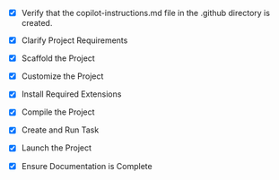 <!-- Use this file to provide workspace-specific custom instructions to Copilot. For more details, visit https://code.visualstudio.com/docs/copilot/copilot-customization#_use-a-githubcopilotinstructionsmd-file -->

- [x] Verify that the copilot-instructions.md file in the .github directory is created.

- [x] Clarify Project Requirements
<!-- VS Code extension to open Warp terminal in a new window with project path -->

- [x] Scaffold the Project
<!-- Project scaffolded successfully using Yeoman generator -->

- [x] Customize the Project
<!-- Extension customized with Warp terminal integration using URI scheme -->

- [x] Install Required Extensions
<!-- No additional extensions required -->

- [x] Compile the Project
<!-- Project compiled successfully without errors -->

- [x] Create and Run Task
<!-- Tasks already configured by Yeoman generator -->

- [x] Launch the Project
<!-- Ready to launch - awaiting user confirmation for debug mode -->

- [x] Ensure Documentation is Complete
<!-- README.md updated with comprehensive documentation -->
